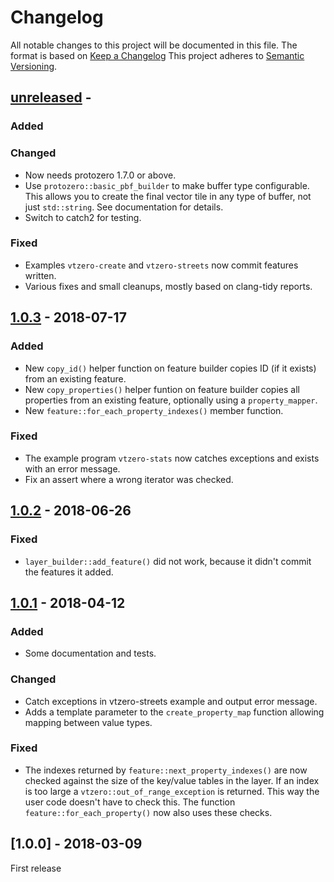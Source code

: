 
# Changelog

All notable changes to this project will be documented in this file.
The format is based on [Keep a Changelog](https://keepachangelog.com/)
This project adheres to [Semantic Versioning](https://semver.org/).

## [unreleased] -

### Added

### Changed

* Now needs protozero 1.7.0 or above.
* Use `protozero::basic_pbf_builder` to make buffer type configurable. This
  allows you to create the final vector tile in any type of buffer, not just
  `std::string`. See documentation for details.
* Switch to catch2 for testing.

### Fixed

* Examples `vtzero-create` and `vtzero-streets` now commit features written.
* Various fixes and small cleanups, mostly based on clang-tidy reports.


## [1.0.3] - 2018-07-17

### Added

* New `copy_id()` helper function on feature builder copies ID (if it exists)
  from an existing feature.
* New `copy_properties()` helper funtion on feature builder copies all
  properties from an existing feature, optionally using a `property_mapper`.
* New `feature::for_each_property_indexes()` member function.

### Fixed

* The example program `vtzero-stats` now catches exceptions and exists with
  an error message.
* Fix an assert where a wrong iterator was checked.


## [1.0.2] - 2018-06-26

### Fixed

* `layer_builder::add_feature()` did not work, because it didn't commit
  the features it added.


## [1.0.1] - 2018-04-12

### Added

* Some documentation and tests.

### Changed

* Catch exceptions in vtzero-streets example and output error message.
* Adds a template parameter to the `create_property_map` function allowing
  mapping between value types.

### Fixed

* The indexes returned by `feature::next_property_indexes()` are now
  checked against the size of the key/value tables in the layer. If
  an index is too large a `vtzero::out_of_range_exception` is returned.
  This way the user code doesn't have to check this. The function
  `feature::for_each_property()` now also uses these checks.


## [1.0.0] - 2018-03-09

First release


[unreleased]: https://github.com/osmcode/libosmium/compare/v1.0.3...HEAD
[1.0.3]: https://github.com/osmcode/libosmium/compare/v1.0.2...v1.0.3
[1.0.2]: https://github.com/osmcode/libosmium/compare/v1.0.1...v1.0.2
[1.0.1]: https://github.com/osmcode/libosmium/compare/v1.0.0...v1.0.1

